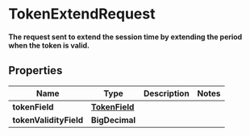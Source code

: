 

# TokenExtendRequest

#### The request sent to extend the session time by extending the period when the token is valid.

## Properties

Name | Type | Description | Notes
------------ | ------------- | ------------- | -------------
**tokenField** | [**TokenField**](TokenField.md) |  | 
**tokenValidityField** | **BigDecimal** |  | 



